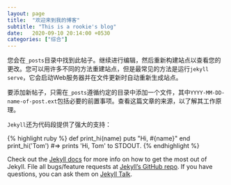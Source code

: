 ```yaml
---
layout: page
title:  "欢迎来到我的博客"
subtitle: "This is a rookie's blog"
date:   2020-09-10 20:14:00 +0530
categories: ["综合"]
---
```

您会在`_posts`目录中找到此帖子。继续进行编辑，然后重新构建站点以查看您的更改。您可以用许多不同的方法重建站点，但是最常见的方法是运行`jekyll serve`，它会启动Web服务器并在文件更新时自动重新生成站点。

要添加新帖子，只需在`_posts`遵循约定的目录中添加一个文件，其中`YYYY-MM-DD-name-of-post.ext`包括必要的前置事项。查看这篇文章的来源，以了解其工作原理。

`Jekyll`还为代码段提供了强大的支持：

{% highlight ruby %}
def print_hi(name)
  puts "Hi, #{name}"
end
print_hi('Tom')
#=> prints 'Hi, Tom' to STDOUT.
{% endhighlight %}

Check out the [Jekyll docs][jekyll-docs] for more info on how to get the most out of Jekyll. File all bugs/feature requests at [Jekyll’s GitHub repo][jekyll-gh]. If you have questions, you can ask them on [Jekyll Talk][jekyll-talk].

[jekyll-docs]: http://jekyllrb.com/docs/home
[jekyll-gh]:   https://github.com/jekyll/jekyll
[jekyll-talk]: https://talk.jekyllrb.com/
